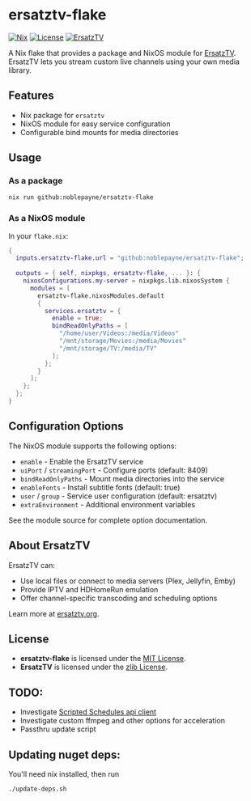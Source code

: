 # ersatztv-flake

[![Nix](https://img.shields.io/badge/built_with-Nix-5277C3?logo=nixos&logoColor=white)](https://nixos.org)
[![License](https://img.shields.io/badge/license-MIT-green)](LICENSE)
[![ErsatzTV](https://img.shields.io/badge/upstream-ErsatzTV-orange)](https://ersatztv.org)

A Nix flake that provides a package and NixOS module for [ErsatzTV](https://ersatztv.org). ErsatzTV lets you stream custom live channels using your own media library.

## Features

* Nix package for `ersatztv`
* NixOS module for easy service configuration
* Configurable bind mounts for media directories

## Usage

### As a package

```bash
nix run github:noblepayne/ersatztv-flake
```

### As a NixOS module

In your `flake.nix`:

```nix
{
  inputs.ersatztv-flake.url = "github:noblepayne/ersatztv-flake";
  
  outputs = { self, nixpkgs, ersatztv-flake, ... }: {
    nixosConfigurations.my-server = nixpkgs.lib.nixosSystem {
      modules = [
        ersatztv-flake.nixosModules.default
        {
          services.ersatztv = {
            enable = true;
            bindReadOnlyPaths = [
              "/home/user/Videos:/media/Videos"
              "/mnt/storage/Movies:/media/Movies"
              "/mnt/storage/TV:/media/TV"
            ];
          };
        }
      ];
    };
  };
}
```

## Configuration Options

The NixOS module supports the following options:

* `enable` - Enable the ErsatzTV service
* `uiPort` / `streamingPort` - Configure ports (default: 8409)
* `bindReadOnlyPaths` - Mount media directories into the service
* `enableFonts` - Install subtitle fonts (default: true)
* `user` / `group` - Service user configuration (default: ersatztv)
* `extraEnvironment` - Additional environment variables

See the module source for complete option documentation.

## About ErsatzTV

ErsatzTV can:

* Use local files or connect to media servers (Plex, Jellyfin, Emby)
* Provide IPTV and HDHomeRun emulation
* Offer channel-specific transcoding and scheduling options

Learn more at [ersatztv.org](https://ersatztv.org).

## License

* **ersatztv-flake** is licensed under the [MIT License](LICENSE).
* **ErsatzTV** is licensed under the [zlib License](https://github.com/ErsatzTV/ErsatzTV/blob/main/LICENSE).

## TODO:
- Investigate [Scripted Schedules api client](https://github.com/ErsatzTV/ErsatzTV/blob/main/docker/Dockerfile#L11-L18)
- Investigate custom ffmpeg and other options for acceleration
- Passthru update script

## Updating nuget deps:
You'll need nix installed, then run

```sh
./update-deps.sh
```
